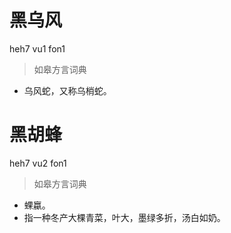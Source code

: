 # 黑乌风
heh7 vu1 fon1
> 如皋方言词典
- 乌风蛇，又称乌梢蛇。

# 黑胡蜂
heh7 vu2 fon1
> 如皋方言词典
- 蜾蠃。
- 指一种冬产大棵青菜，叶大，墨绿多折，汤白如奶。
